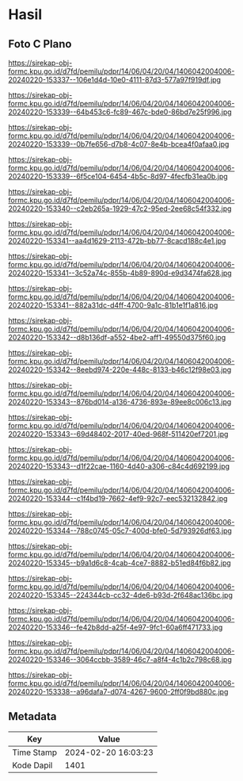 # Hasil

## Foto C Plano

https://sirekap-obj-formc.kpu.go.id/d7fd/pemilu/pdpr/14/06/04/20/04/1406042004006-20240220-153337--106e1d4d-10e0-4111-87d3-577a97f919df.jpg

https://sirekap-obj-formc.kpu.go.id/d7fd/pemilu/pdpr/14/06/04/20/04/1406042004006-20240220-153339--64b453c6-fc89-467c-bde0-86bd7e25f996.jpg

https://sirekap-obj-formc.kpu.go.id/d7fd/pemilu/pdpr/14/06/04/20/04/1406042004006-20240220-153339--0b7fe656-d7b8-4c07-8e4b-bcea4f0afaa0.jpg

https://sirekap-obj-formc.kpu.go.id/d7fd/pemilu/pdpr/14/06/04/20/04/1406042004006-20240220-153339--6f5ce104-6454-4b5c-8d97-4fecfb31ea0b.jpg

https://sirekap-obj-formc.kpu.go.id/d7fd/pemilu/pdpr/14/06/04/20/04/1406042004006-20240220-153340--c2eb265a-1929-47c2-95ed-2ee68c54f332.jpg

https://sirekap-obj-formc.kpu.go.id/d7fd/pemilu/pdpr/14/06/04/20/04/1406042004006-20240220-153341--aa4d1629-2113-472b-bb77-8cacd188c4e1.jpg

https://sirekap-obj-formc.kpu.go.id/d7fd/pemilu/pdpr/14/06/04/20/04/1406042004006-20240220-153341--3c52a74c-855b-4b89-890d-e9d3474fa628.jpg

https://sirekap-obj-formc.kpu.go.id/d7fd/pemilu/pdpr/14/06/04/20/04/1406042004006-20240220-153341--882a31dc-d4ff-4700-9a1c-81b1e1f1a816.jpg

https://sirekap-obj-formc.kpu.go.id/d7fd/pemilu/pdpr/14/06/04/20/04/1406042004006-20240220-153342--d8b136df-a552-4be2-aff1-49550d375f60.jpg

https://sirekap-obj-formc.kpu.go.id/d7fd/pemilu/pdpr/14/06/04/20/04/1406042004006-20240220-153342--8eebd974-220e-448c-8133-b46c12f98e03.jpg

https://sirekap-obj-formc.kpu.go.id/d7fd/pemilu/pdpr/14/06/04/20/04/1406042004006-20240220-153343--876bd014-a136-4736-893e-89ee8c006c13.jpg

https://sirekap-obj-formc.kpu.go.id/d7fd/pemilu/pdpr/14/06/04/20/04/1406042004006-20240220-153343--69d48402-2017-40ed-968f-511420ef7201.jpg

https://sirekap-obj-formc.kpu.go.id/d7fd/pemilu/pdpr/14/06/04/20/04/1406042004006-20240220-153343--d1f22cae-1160-4d40-a306-c84c4d692199.jpg

https://sirekap-obj-formc.kpu.go.id/d7fd/pemilu/pdpr/14/06/04/20/04/1406042004006-20240220-153344--c1f4bd19-7662-4ef9-92c7-eec532132842.jpg

https://sirekap-obj-formc.kpu.go.id/d7fd/pemilu/pdpr/14/06/04/20/04/1406042004006-20240220-153344--788c0745-05c7-400d-bfe0-5d793926df63.jpg

https://sirekap-obj-formc.kpu.go.id/d7fd/pemilu/pdpr/14/06/04/20/04/1406042004006-20240220-153345--b9a1d6c8-4cab-4ce7-8882-b51ed84f6b82.jpg

https://sirekap-obj-formc.kpu.go.id/d7fd/pemilu/pdpr/14/06/04/20/04/1406042004006-20240220-153345--224344cb-cc32-4de6-b93d-2f648ac136bc.jpg

https://sirekap-obj-formc.kpu.go.id/d7fd/pemilu/pdpr/14/06/04/20/04/1406042004006-20240220-153346--fe42b8dd-a25f-4e97-9fc1-60a6ff471733.jpg

https://sirekap-obj-formc.kpu.go.id/d7fd/pemilu/pdpr/14/06/04/20/04/1406042004006-20240220-153346--3064ccbb-3589-46c7-a8f4-4c1b2c798c68.jpg

https://sirekap-obj-formc.kpu.go.id/d7fd/pemilu/pdpr/14/06/04/20/04/1406042004006-20240220-153338--a96dafa7-d074-4267-9600-2ff0f9bd880c.jpg


## Metadata

| Key        | Value               |
| ---------- | ------------------- |
| Time Stamp | 2024-02-20 16:03:23 |
| Kode Dapil | 1401                |



